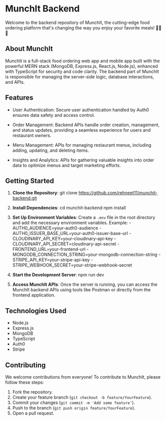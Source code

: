 # MunchIt Backend

Welcome to the backend repository of MunchIt, the cutting-edge food ordering platform that's changing the way you enjoy your favorite meals! 🍔🥗🌮

## About MunchIt

MunchIt is a full-stack food ordering web app and mobile app built with the powerful MERN stack (MongoDB, Express.js, React.js, Node.js), enhanced with TypeScript for security and code clarity. The backend part of MunchIt is responsible for managing the server-side logic, database interactions, and APIs.

## Features

- User Authentication: Secure user authentication handled by Auth0 ensures data safety and access control.
  
- Order Management: Backend APIs handle order creation, management, and status updates, providing a seamless experience for users and restaurant owners.

- Menu Management: APIs for managing restaurant menus, including adding, updating, and deleting items.

- Insights and Analytics: APIs for gathering valuable insights into order data to optimize menus and target marketing efforts.

## Getting Started

1. **Clone the Repository**: 
git clone https://github.com/rehneet11/munchit-backend.git


2. **Install Dependencies**: 
cd munchit-backend
npm install


3. **Set Up Environment Variables**: 
Create a `.env` file in the root directory and add the necessary environment variables. Example:
-AUTH0_AUDIENCE=your-auth0-audience
-AUTH0_ISSUER_BASE_URL=your-auth0-issuer-base-url
-CLOUDINARY_API_KEY=your-cloudinary-api-key
-CLOUDINARY_API_SECRET=cloudinary-api-secret
-FRONTEND_URL=your-frontend-url
-MONGODB_CONNECTION_STRING=your-mongodb-connection-string
-STRIPE_API_KEY=your-stripe-api-key
-STRIPE_WEBHOOK_SECRET=your-stripe-webhook-secret


4. **Start the Development Server**: 
npm run dev


5. **Access MunchIt APIs**: 
Once the server is running, you can access the MunchIt backend APIs using tools like Postman or directly from the frontend application.

## Technologies Used

- Node.js
- Express.js
- MongoDB
- TypeScript
- Auth0
- Stripe

## Contributing

We welcome contributions from everyone! To contribute to MunchIt, please follow these steps:

1. Fork the repository.
2. Create your feature branch (`git checkout -b feature/YourFeature`).
3. Commit your changes (`git commit -m 'Add some feature'`).
4. Push to the branch (`git push origin feature/YourFeature`).
5. Open a pull request.


